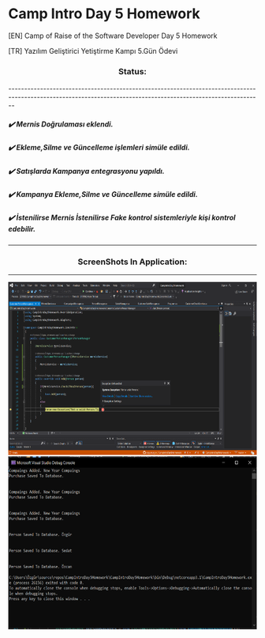 # Camp Intro Day 5 Homework
[EN] Camp of Raise of the Software Developer Day 5 Homework

[TR] Yazılım Geliştirici Yetiştirme Kampı 5.Gün Ödevi


<h3 align="center">Status:</h3>
--------------------------------------------------------------------------------------------------------------------------------------------------------------

<h5>✔️ Mernis Doğrulaması eklendi.</h5>
<h5>✔️ Ekleme,Silme ve Güncelleme işlemleri simüle edildi.</h5>
<h5>✔️ Satışlarda Kampanya entegrasyonu yapıldı.</h5>
<h5>✔️ Kampanya Ekleme,Silme ve Güncelleme simüle edildi.</h5>
<h5>✔️ İstenilirse Mernis İstenilirse Fake kontrol sistemleriyle kişi kontrol edebilir.</h5>

--------------------------------------------------------------------------------------------------------------------------------------------------------------

<h3 align="center">ScreenShots In Application:</h3>

--------------------------------------------------------------------------------------------------------------------------------------------------------------

<img src="Day5Homework.png" width="550" height="350"/> <img src="Day5Homework2.png" width="550" height="350"/> <br>   
